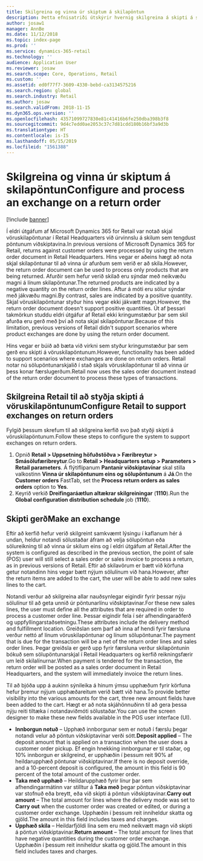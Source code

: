 ```yaml
---
title: Skilgreina og vinna úr skiptum á skilapöntun
description: Þetta efnisatriði útskýrir hvernig skilgreina á skipti á skilum í Microsoft Dynamics 365 for Retail.
author: josaw1
manager: AnnBe
ms.date: 11/12/2018
ms.topic: index-page
ms.prod: ''
ms.service: dynamics-365-retail
ms.technology: ''
audience: Application User
ms.reviewer: josaw
ms.search.scope: Core, Operations, Retail
ms.custom: ''
ms.assetid: ed0f77f7-3609-4330-bebd-ca3134575216
ms.search.region: global
ms.search.industry: Retail
ms.author: josaw
ms.search.validFrom: 2018-11-15
ms.dyn365.ops.version: ''
ms.openlocfilehash: 43571099727830e81c41416b6fe250dba398b3f8
ms.sourcegitcommit: 9d4c7edd0ae2053c37c7d81cdd180b16bf3a9d3b
ms.translationtype: HT
ms.contentlocale: is-IS
ms.lasthandoff: 05/15/2019
ms.locfileid: "1561388"
---
```

# <a name="configure-and-process-an-exchange-on-a-return-order"></a><span data-ttu-id="48001-103">Skilgreina og vinna úr skiptum á skilapöntun</span><span class="sxs-lookup"><span data-stu-id="48001-103">Configure and process an exchange on a return order</span></span>

[!include [banner](includes/banner.md)]

<span data-ttu-id="48001-104">Í eldri útgáfum af Microsoft Dynamics 365 for Retail var notað skjal vöruskilapöntunar í Retail Headquarters við úrvinnslu á skilum sem tengdust pöntunum viðskiptavina.</span><span class="sxs-lookup"><span data-stu-id="48001-104">In previous versions of Microsoft Dynamics 365 for Retail, returns against customer orders were processed by using the return order document in Retail Headquarters.</span></span> <span data-ttu-id="48001-105">Hins vegar er aðeins hægt að nota skjal skilapöntunar til að vinna úr afurðum sem verið er að skila.</span><span class="sxs-lookup"><span data-stu-id="48001-105">However, the return order document can be used to process only products that are being returned.</span></span> <span data-ttu-id="48001-106">Afurðir sem hefur verið skilað eru sýndar með neikvæðu magni á línum skilapöntunar.</span><span class="sxs-lookup"><span data-stu-id="48001-106">The returned products are indicated by a negative quantity on the return order lines.</span></span> <span data-ttu-id="48001-107">Aftur á móti eru sölur sýndar með jákvæðu magni.</span><span class="sxs-lookup"><span data-stu-id="48001-107">By contrast, sales are indicated by a positive quantity.</span></span> <span data-ttu-id="48001-108">Skjal vöruskilapöntunar styður hins vegar ekki jákvætt magn.</span><span class="sxs-lookup"><span data-stu-id="48001-108">However, the return order document doesn't support positive quantities.</span></span> <span data-ttu-id="48001-109">Út af þessari takmörkun studdu eldri útgáfur af Retail ekki kringumstæður þar sem skil afurða eru gerð með því að nota skjal skilapöntunar.</span><span class="sxs-lookup"><span data-stu-id="48001-109">Because of this limitation, previous versions of Retail didn't support scenarios where product exchanges are done by using the return order document.</span></span>

<span data-ttu-id="48001-110">Hins vegar er búið að bæta við virkni sem styður kringumstæður þar sem gerð eru skipti á vöruskilapöntunum.</span><span class="sxs-lookup"><span data-stu-id="48001-110">However, functionality has been added to support scenarios where exchanges are done on return orders.</span></span> <span data-ttu-id="48001-111">Retail notar nú sölupöntunarskjalið í stað skjals vöruskilapöntunar til að vinna úr þess konar færslugerðum.</span><span class="sxs-lookup"><span data-stu-id="48001-111">Retail now uses the sales order document instead of the return order document to process these types of transactions.</span></span>

## <a name="configure-retail-to-support-exchanges-on-return-orders"></a><span data-ttu-id="48001-112">Skilgreina Retail til að styðja skipti á vöruskilapöntunum</span><span class="sxs-lookup"><span data-stu-id="48001-112">Configure Retail to support exchanges on return orders</span></span>

<span data-ttu-id="48001-113">Fylgið þessum skrefum til að skilgreina kerfið svo það styðji skipti á vöruskilapöntunum.</span><span class="sxs-lookup"><span data-stu-id="48001-113">Follow these steps to configure the system to support exchanges on return orders.</span></span>

1. <span data-ttu-id="48001-114">Opnið **Retail \> Uppsetning höfuðstöðva \> Færibreytur \> Smásölufæribreytur**.</span><span class="sxs-lookup"><span data-stu-id="48001-114">Go to **Retail \> Headquarters setup \> Parameters \> Retail parameters**.</span></span> <span data-ttu-id="48001-115">Á flýtiflipanum **Pantanir viðskiptavinar** skal stilla valkostinn **Vinna úr skilapöntunum eins og sölupöntunum** á **Já**.</span><span class="sxs-lookup"><span data-stu-id="48001-115">On the **Customer orders** FastTab, set the **Process return orders as sales orders** option to **Yes**.</span></span>
2. <span data-ttu-id="48001-116">Keyrið verkið **Dreifingaráætlun altækrar skilgreiningar** (**1110**).</span><span class="sxs-lookup"><span data-stu-id="48001-116">Run the **Global configuration distribution schedule** job (**1110**).</span></span>

## <a name="make-an-exchange"></a><span data-ttu-id="48001-117">Skipti gerð</span><span class="sxs-lookup"><span data-stu-id="48001-117">Make an exchange</span></span>

<span data-ttu-id="48001-118">Eftir að kerfið hefur verið skilgreint samkvæmt lýsingu í kaflanum hér á undan, heldur notandi sölustaðar áfram að velja sölupöntun eða sölureikning til að vinna úr skilum eins og í eldri útgáfum af Retail.</span><span class="sxs-lookup"><span data-stu-id="48001-118">After the system is configured as described in the previous section, the point of sale (POS) user will still select a sales order or sales invoice to process a return, as in previous versions of Retail.</span></span> <span data-ttu-id="48001-119">Eftir að skilavörum er bætt við körfuna getur notandinn hins vegar bætt nýjum sölulínum við hana.</span><span class="sxs-lookup"><span data-stu-id="48001-119">However, after the return items are added to the cart, the user will be able to add new sales lines to the cart.</span></span>

<span data-ttu-id="48001-120">Notandi verður að skilgreina allar nauðsynlegar eigindir fyrir þessar nýju sölulínur til að geta unnið úr pöntunarlínu viðskiptavinar.</span><span class="sxs-lookup"><span data-stu-id="48001-120">For these new sales lines, the user must define all the attributes that are required in order to process a customer order line.</span></span> <span data-ttu-id="48001-121">Þessar eigindir fela í sér afhendingaraðferð og uppfyllingarstaðsetningu.</span><span class="sxs-lookup"><span data-stu-id="48001-121">These attributes include the delivery method and fulfillment location.</span></span> <span data-ttu-id="48001-122">Greiðslan sem þarf að inna af hendi fyrir færsluna verður nettó af línum vöruskilapöntunar og línum sölupöntunar.</span><span class="sxs-lookup"><span data-stu-id="48001-122">The payment that is due for the transaction will be a net of the return order lines and sales order lines.</span></span> <span data-ttu-id="48001-123">Þegar greiðsla er gerð upp fyrir færsluna verður skilapöntunin bókuð sem sölupöntunarskjal í Retail Headquarters og kerfið reikningsfærir um leið skilalínurnar.</span><span class="sxs-lookup"><span data-stu-id="48001-123">When payment is tendered for the transaction, the return order will be posted as a sales order document in Retail Headquarters, and the system will immediately invoice the return lines.</span></span>

<span data-ttu-id="48001-124">Til að bjóða upp á aukinn sýnileika á hinum ýmsu upphæðum fyrir körfuna hefur þremur nýjum upphæðareitum verið bætt við hana.</span><span class="sxs-lookup"><span data-stu-id="48001-124">To provide better visibility into the various amounts for the cart, three new amount fields have been added to the cart.</span></span> <span data-ttu-id="48001-125">Hægt er að nota skjáhönnuðinn til að gera þessa nýju reiti tiltæka í notandaviðmóti sölustaðar.</span><span class="sxs-lookup"><span data-stu-id="48001-125">You can use the screen designer to make these new fields available in the POS user interface (UI).</span></span>

- <span data-ttu-id="48001-126">**Innborgun notuð** – Upphæð innborgunar sem er notuð í færslu þegar notandi velur að pöntun viðskiptavinar verði sótt.</span><span class="sxs-lookup"><span data-stu-id="48001-126">**Deposit applied** – The deposit amount that is applied on a transaction when the user does a customer order pickup.</span></span> <span data-ttu-id="48001-127">Ef engin hnekking innborgunar er til staðar, og 10% innborgun er skilgreind, er upphæðin í þessum reit 90% af heildarupphæð pöntunar viðskiptavinar.</span><span class="sxs-lookup"><span data-stu-id="48001-127">If there is no deposit override, and a 10-percent deposit is configured, the amount in this field is 90 percent of the total amount of the customer order.</span></span>
- <span data-ttu-id="48001-128">**Taka með upphæð** – Heildarupphæð fyrir línur þar sem afhendingarmátinn var stilltur á **Taka með** þegar pöntun viðskiptavinar var stofnuð eða breytt, eða við skipti á pöntun viðskiptavinar.</span><span class="sxs-lookup"><span data-stu-id="48001-128">**Carry out amount** – The total amount for lines where the delivery mode was set to **Carry out** when the customer order was created or edited, or during a customer order exchange.</span></span> <span data-ttu-id="48001-129">Upphæðin í þessum reit inniheldur skatta og gjöld.</span><span class="sxs-lookup"><span data-stu-id="48001-129">The amount in this field includes taxes and charges.</span></span>
- <span data-ttu-id="48001-130">**Upphæð skila** – Heildarfjöldi lína sem eru með neikvætt magn við skipti á pöntun viðskiptavinar.</span><span class="sxs-lookup"><span data-stu-id="48001-130">**Return amount** – The total amount for lines that have negative quantities during the customer order exchange.</span></span> <span data-ttu-id="48001-131">Upphæðin í þessum reit inniheldur skatta og gjöld.</span><span class="sxs-lookup"><span data-stu-id="48001-131">The amount in this field includes taxes and charges.</span></span>
